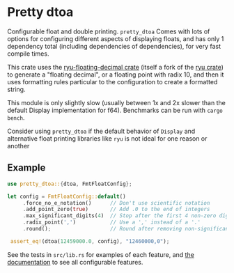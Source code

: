 
# Pretty dtoa

Configurable float and double printing. ``pretty_dtoa`` Comes with lots of options for configuring different aspects of displaying floats, and has only 1 dependency total (including dependencies of dependencies), for very fast compile times.

This crate uses the [ryu-floating-decimal crate](https://github.com/Torrencem/ryu-floating-decimal) (itself a fork of the [ryu crate](https://github.com/dtolnay/ryu)) to generate a "floating decimal", or a floating point with radix 10, and then it uses formatting rules particular to the configuration to create a formatted string.

This module is only slightly slow (usually between 1x and 2x slower than the default Display implementation for f64). Benchmarks can be run with ``cargo bench``.

Consider using ``pretty_dtoa`` if the default behavior of ``Display`` and alternative float printing libraries like ``ryu`` is not ideal for one reason or another

## Example

```rust
use pretty_dtoa::{dtoa, FmtFloatConfig};

let config = FmtFloatConfig::default()
     .force_no_e_notation()      // Don't use scientific notation
     .add_point_zero(true)       // Add .0 to the end of integers
     .max_significant_digits(4)  // Stop after the first 4 non-zero digits
     .radix_point(',')           // Use a ',' instead of a '.'
     .round();                   // Round after removing non-significant digits

 assert_eq!(dtoa(12459000.0, config), "12460000,0");
```

See the tests in ``src/lib.rs`` for examples of each feature, and [the documentation](https://docs.rs/pretty_dtoa) to see all configurable features.
